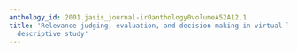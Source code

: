 ```yaml
---
anthology_id: 2001.jasis_journal-ir0anthology0volumeA52A12.1
title: 'Relevance judging, evaluation, and decision making in virtual libraries: A
  descriptive study'
---
```

